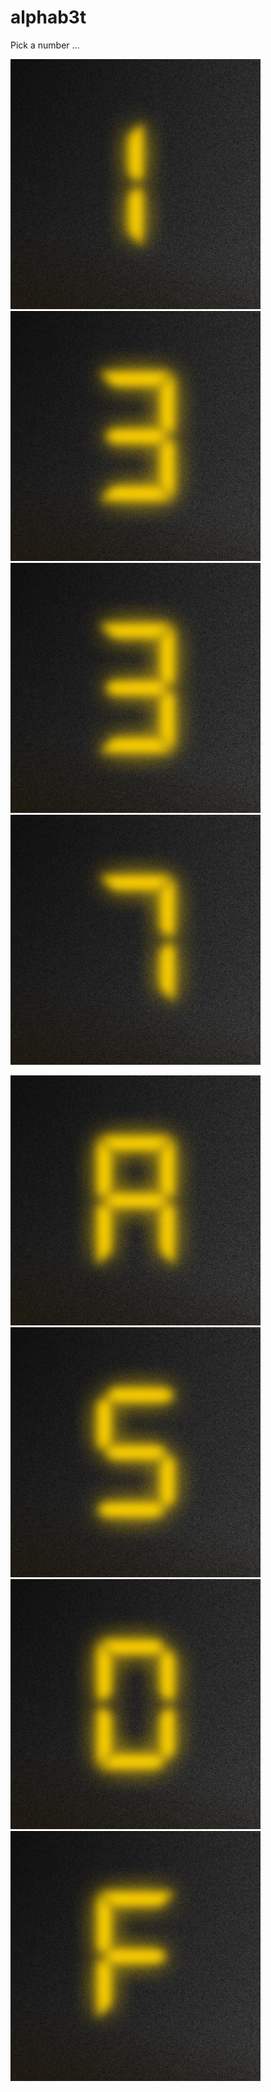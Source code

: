 # alphab3t
Pick a number ...

[![1](numbers/1.png)](numbers/1.png)
[![3](numbers/3.png)](numbers/3.png)
[![3](numbers/3.png)](numbers/3.png)
[![7](numbers/7.png)](numbers/7.png)

[![A](letters/A.png)](letters/A.png)
[![S](letters/S.png)](letters/S.png)
[![D](letters/D.png)](letters/D.png)
[![F](letters/F.png)](letters/F.png)

